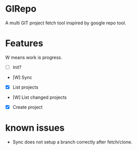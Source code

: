 # GlRepo

A multi GIT project fetch tool inspired by google repo tool.

# Features

W means work is progress.

 - [ ] Init?
 - [W] Sync
 - [x] List projects
 - [W] List changed projects
 - [x] Create project

 # known issues

  - Sync does not setup a branch correctly after fetch/clone.
